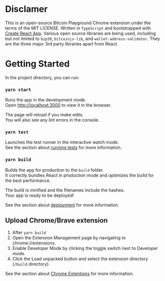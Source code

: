 # Disclamer 

This is an open-source Bitcoin Playground Chrome extension under the terms of the MIT LICENSE. Written in `TypeScript` and bootstrapped with [Create React App](https://github.com/facebook/create-react-app). Various open source libraries are being used, including but not limited to `bip39`, `bitcoinjs-lib`, and `wallet-address-validator`. They are the three major 3rd party libraries apart from React.

# Getting Started

In the project directory, you can run:

### `yarn start`

Runs the app in the development mode.\
Open [http://localhost:3000](http://localhost:3000) to view it in the browser.

The page will reload if you make edits.\
You will also see any lint errors in the console.

### `yarn test`

Launches the test runner in the interactive watch mode.\
See the section about [running tests](https://facebook.github.io/create-react-app/docs/running-tests) for more information.

### `yarn build`

Builds the app for production to the `build` folder.\
It correctly bundles React in production mode and optimizes the build for the best performance.

The build is minified and the filenames include the hashes.\
Your app is ready to be deployed!

See the section about [deployment](https://facebook.github.io/create-react-app/docs/deployment) for more information.


## Upload Chrome/Brave extension

1. After `yarn build`
2. Open the Extension Management page by navigating to chrome://extensions.
3. Enable Developer Mode by clicking the toggle switch next to Developer mode.
4. Click the Load unpacked button and select the extension directory (`/build` directory).

See the section about [Chrome Extentions](https://developer.chrome.com/docs/extensions/mv3/getstarted/) for more information.
